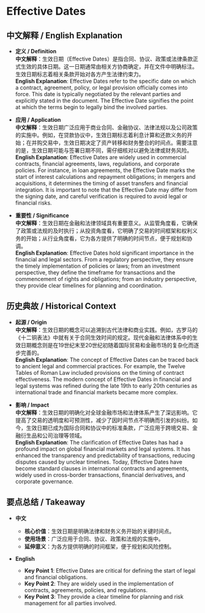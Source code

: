 # Effective Dates

## 中文解释 / English Explanation

* **定义 / Definition**  
  **中文解释**：生效日期（Effective Dates）是指合同、协议、政策或法律条款正式生效的具体日期。这一日期通常由相关方协商确定，并在文件中明确标注。生效日期标志着相关条款开始对各方产生法律约束力。  
  **English Explanation**: Effective Dates refer to the specific date on which a contract, agreement, policy, or legal provision officially comes into force. This date is typically negotiated by the relevant parties and explicitly stated in the document. The Effective Date signifies the point at which the terms begin to legally bind the involved parties.

* **应用 / Application**  
  **中文解释**：生效日期广泛应用于商业合同、金融协议、法律法规以及公司政策的实施中。例如，在贷款协议中，生效日期标志着利息计算和还款义务的开始；在并购交易中，生效日期决定了资产转移和财务整合的时间点。需要注意的是，生效日期可能与签署日期不同，需仔细核对以避免法律或财务风险。  
  **English Explanation**: Effective Dates are widely used in commercial contracts, financial agreements, laws, regulations, and corporate policies. For instance, in loan agreements, the Effective Date marks the start of interest calculations and repayment obligations; in mergers and acquisitions, it determines the timing of asset transfers and financial integration. It is important to note that the Effective Date may differ from the signing date, and careful verification is required to avoid legal or financial risks.

* **重要性 / Significance**  
  **中文解释**：生效日期在金融和法律领域具有重要意义。从监管角度看，它确保了政策或法规的及时执行；从投资角度看，它明确了交易的时间框架和权利义务的开始；从行业角度看，它为各方提供了明确的时间节点，便于规划和协调。  
  **English Explanation**: Effective Dates hold significant importance in the financial and legal sectors. From a regulatory perspective, they ensure the timely implementation of policies or laws; from an investment perspective, they define the timeframe for transactions and the commencement of rights and obligations; from an industry perspective, they provide clear timelines for planning and coordination.

## 历史典故 / Historical Context

* **起源 / Origin**  
  **中文解释**：生效日期的概念可以追溯到古代法律和商业实践。例如，古罗马的《十二铜表法》中就有关于合同生效时间的规定。现代金融和法律体系中的生效日期概念则是在19世纪末至20世纪初随着国际贸易和金融市场的复杂化而逐步完善的。  
  **English Explanation**: The concept of Effective Dates can be traced back to ancient legal and commercial practices. For example, the Twelve Tables of Roman Law included provisions on the timing of contract effectiveness. The modern concept of Effective Dates in financial and legal systems was refined during the late 19th to early 20th centuries as international trade and financial markets became more complex.

* **影响 / Impact**  
  **中文解释**：生效日期的明确化对全球金融市场和法律体系产生了深远影响。它提高了交易的透明度和可预测性，减少了因时间节点不明确而引发的纠纷。如今，生效日期已成为国际合同和协议中的标准条款，广泛应用于跨境交易、金融衍生品和公司治理等领域。  
  **English Explanation**: The clarification of Effective Dates has had a profound impact on global financial markets and legal systems. It has enhanced the transparency and predictability of transactions, reducing disputes caused by unclear timelines. Today, Effective Dates have become standard clauses in international contracts and agreements, widely used in cross-border transactions, financial derivatives, and corporate governance.

## 要点总结 / Takeaway

* **中文**  
  - **核心价值**：生效日期是明确法律和财务义务开始的关键时间点。  
  - **使用场景**：广泛应用于合同、协议、政策和法规的实施中。  
  - **延伸意义**：为各方提供明确的时间框架，便于规划和风险控制。

* **English**  
  - **Key Point 1**: Effective Dates are critical for defining the start of legal and financial obligations.  
  - **Key Point 2**: They are widely used in the implementation of contracts, agreements, policies, and regulations.  
  - **Key Point 3**: They provide a clear timeline for planning and risk management for all parties involved.